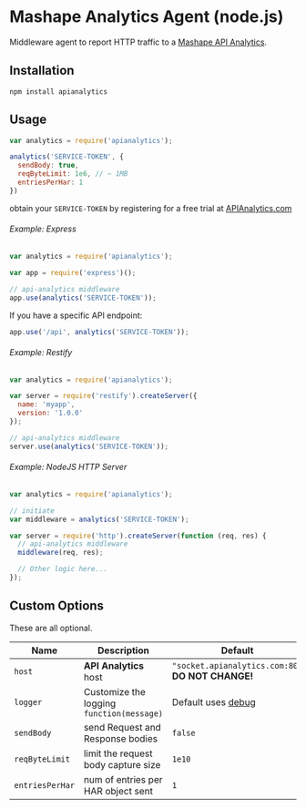 # Mashape Analytics Agent (node.js)

Middleware agent to report HTTP traffic to a [Mashape API Analytics](http://apianalytics.com/).

## Installation

```shell
npm install apianalytics
```

## Usage


```js
var analytics = require('apianalytics');

analytics('SERVICE-TOKEN', {
  sendBody: true,
  reqByteLimit: 1e6, // ~ 1MB
  entriesPerHar: 1
})
```

obtain your `SERVICE-TOKEN` by registering for a free trial at [APIAnalytics.com](http://apianalytics.com)

###### Example: Express

```js
var analytics = require('apianalytics');

var app = require('express')();

// api-analytics middleware
app.use(analytics('SERVICE-TOKEN'));
```

If you have a specific API endpoint:

```js
app.use('/api', analytics('SERVICE-TOKEN'));
```

###### Example: Restify

```js
var analytics = require('apianalytics');

var server = require('restify').createServer({
  name: 'myapp',
  version: '1.0.0'
});

// api-analytics middleware
server.use(analytics('SERVICE-TOKEN'));
```

###### Example: NodeJS HTTP Server

``` javascript
var analytics = require('apianalytics');

// initiate
var middleware = analytics('SERVICE-TOKEN');

var server = require('http').createServer(function (req, res) {  
  // api-analytics middleware
  middleware(req, res);

  // Other logic here...
});
```

Custom Options
--------------

These are all optional.

| Name            | Description                               | Default                                                   |
| --------------- | ----------------------------------------- | --------------------------------------------------------- |
| `host`          | **API Analytics** host                    | `"socket.apianalytics.com:80"` **DO NOT CHANGE!**         |
| `logger`        | Customize the logging `function(message)` | Default uses [debug](https://www.npmjs.org/package/debug) |
| `sendBody`      | send Request and Response bodies          | `false`                                                   |
| `reqByteLimit`  | limit the request body capture size       | `1e10`                                                    |
| `entriesPerHar` | num of entries per HAR object sent        | `1`                                                       |
